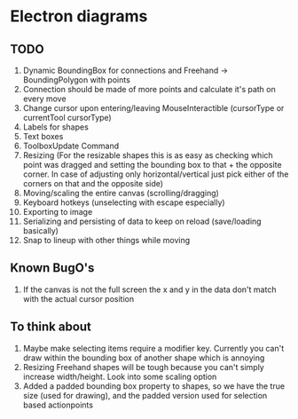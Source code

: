 # Electron diagrams

## TODO
1. Dynamic BoundingBox for connections and Freehand -> BoundingPolygon with points
1. Connection should be made of more points and calculate it's path on every move
1. Change cursor upon entering/leaving MouseInteractible (cursorType or currentTool cursorType)
1. Labels for shapes
1. Text boxes
1. ToolboxUpdate Command
1. Resizing (For the resizable shapes this is as easy as checking which point was dragged and setting the bounding box to that + the opposite corner. In case of adjusting only horizontal/vertical just pick either of the corners on that and the opposite side)
1. Moving/scaling the entire canvas (scrolling/dragging)
1. Keyboard hotkeys (unselecting with escape especially)
1. Exporting to image
1. Serializing and persisting of data to keep on reload (save/loading basically)
1. Snap to lineup with other things while moving

## Known BugO's
1. If the canvas is not the full screen the x and y in the data don't match with the actual cursor position


## To think about
1. Maybe make selecting items require a modifier key. Currently you can't draw within the bounding box of another shape which is annoying
1. Resizing Freehand shapes will be tough because you can't simply increase width/height. Look into some scaling option
1. Added a padded bounding box property to shapes, so we have the true size (used for drawing), and the padded version used for selection based actionpoints


